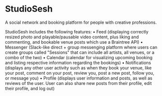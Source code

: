 # StudioSesh
A social network and booking platform for people with creative professions.

StudioSesh includes the following features:
• Feed (displaying correctly resized photo and playable/pausable video content, plus liking and commenting, 
and bookable venue posts which use a Braintree API)
• Messenger (Slack-like direct + group messenging platform where users can create groups called "Sessions" that can
include all artists, all venues, or a combo of the two)
• Calendar (calendar for visualizing upcoming booking and listing respective information regarding the bookings)
• Notifications (displays any other user activity such as when they book your venue, like your post, comment on your post,
review you, post a new post, follow you, or message you)
• Profile (displays user information and posts, as well as reviews of the user. User can also share new posts from their
profile, edit their profile, and log out)

